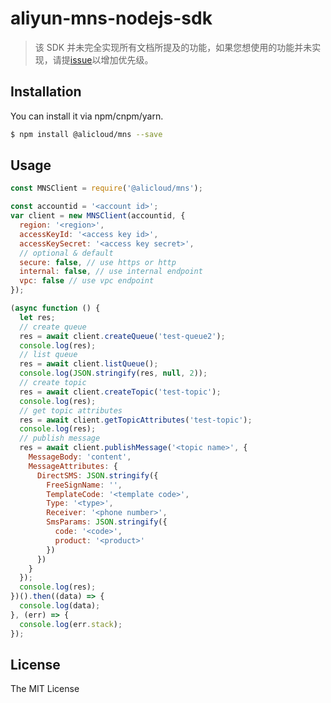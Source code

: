 # aliyun-mns-nodejs-sdk

> 该 SDK 并未完全实现所有文档所提及的功能，如果您想使用的功能并未实现，请提[issue](https://github.com/aliyun/aliyun-mns-nodejs-sdk/issues/new)以增加优先级。

## Installation

You can install it via npm/cnpm/yarn.

```sh
$ npm install @alicloud/mns --save
```

## Usage

```js
const MNSClient = require('@alicloud/mns');

const accountid = '<account id>';
var client = new MNSClient(accountid, {
  region: '<region>',
  accessKeyId: '<access key id>',
  accessKeySecret: '<access key secret>',
  // optional & default
  secure: false, // use https or http
  internal: false, // use internal endpoint
  vpc: false // use vpc endpoint
});

(async function () {
  let res;
  // create queue
  res = await client.createQueue('test-queue2');
  console.log(res);
  // list queue
  res = await client.listQueue();
  console.log(JSON.stringify(res, null, 2));
  // create topic
  res = await client.createTopic('test-topic');
  console.log(res);
  // get topic attributes
  res = await client.getTopicAttributes('test-topic');
  console.log(res);
  // publish message
  res = await client.publishMessage('<topic name>', {
    MessageBody: 'content',
    MessageAttributes: {
      DirectSMS: JSON.stringify({
        FreeSignName: '',
        TemplateCode: '<template code>',
        Type: '<type>',
        Receiver: '<phone number>',
        SmsParams: JSON.stringify({
          code: '<code>',
          product: '<product>'
        })
      })
    }
  });
  console.log(res);
})().then((data) => {
  console.log(data);
}, (err) => {
  console.log(err.stack);
});
```

## License
The MIT License
